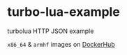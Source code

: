 # turbo-lua-example
turbolua HTTP JSON example

`x86_64` & `armhf` images on [DockerHub](https://registry.hub.docker.com/u/phedoreanu/turbolua/tags/manage/)

